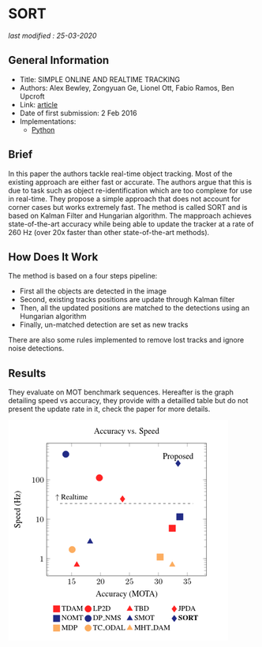 # SORT

_last modified : 25-03-2020_

## General Information

- Title: SIMPLE ONLINE AND REALTIME TRACKING
- Authors: Alex Bewley, Zongyuan Ge, Lionel Ott, Fabio Ramos, Ben Upcroft
- Link: [article](https://arxiv.org/abs/1602.00763)
- Date of first submission: 2 Feb 2016
- Implementations:
    - [Python](https://github.com/abewley/sort)

## Brief

In this paper the authors tackle real-time object tracking. Most of the existing approach are either fast or accurate. The authors argue that this is due to task such as object re-identification which are too complexe for use in real-time. They propose a simple approach that does not account for corner cases but works extremely fast. The method is called SORT and is based on Kalman Filter and Hungarian algorithm. The mapproach achieves state-of-the-art accuracy while being able to update the tracker at a rate of 260 Hz (over 20x faster than other state-of-the-art methods).

## How Does It Work

The method is based on a four steps pipeline:

- First all the objects are detected in the image
- Second, existing tracks positions are update through Kalman filter
- Then, all the updated positions are matched to the detections using an Hungarian algorithm
- Finally, un-matched detection are set as new tracks

There are also some rules implemented to remove lost tracks and ignore noise detections.

## Results

They evaluate on MOT benchmark sequences. Hereafter is the graph detailing speed vs accuracy, they provide with a detailled table but do not present the update rate in it, check the paper for more details.

![results]( https://github.com/D3lt4lph4/papers/blob/master/docs/images/tracking/sort/results.png? "results")
